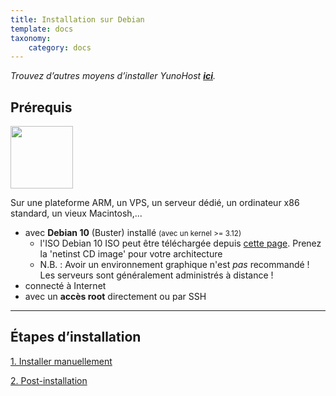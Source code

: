 ```yaml
---
title: Installation sur Debian
template: docs
taxonomy:
    category: docs
---
```


*Trouvez d’autres moyens d’installer YunoHost **[ici](/install)**.*

## Prérequis

<img width=100 src="/images/debian-logo.png">

Sur une plateforme ARM, un VPS, un serveur dédié, un ordinateur x86 standard, un vieux Macintosh,...

* avec **Debian 10** (Buster) installé <small>(avec un kernel >= 3.12)</small>
   * l'ISO Debian 10 ISO peut être téléchargée depuis [cette page](https://www.debian.org/releases/buster/debian-installer/). Prenez la 'netinst CD image' pour votre architecture
   * N.B. : Avoir un environnement graphique n'est *pas* recommandé ! Les serveurs sont généralement administrés à distance !
* connecté à Internet
* avec un **accès root** directement ou par SSH

---

## Étapes d’installation

<a class="btn btn-lg btn-default" href="/install_manually">1. Installer manuellement</a>

<a class="btn btn-lg btn-default" href="/postinstall">2. Post-installation</a>

